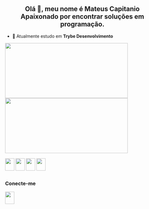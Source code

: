 <h2 align="center">
  Olá 👋, meu nome é Mateus Capitanio
  <br>
  Apaixonado por encontrar soluções em programação.
</h2>

- 🔭 Atualmente estudo em **Trybe Desenvolvimento**

<div>
  <img width="400px" height="180em" src="https://github-readme-stats.vercel.app/api?username=MateusCapitanio&show_icons=true&theme=gruvbox" />
  <img width="400px" height="180em" src="https://github-readme-stats.vercel.app/api/top-langs/?username=MateusCapitanio&layout=compact&theme=gruvbox" />
</div>

<br>

<div>
  <img width="30" height="40" src="https://cdn.jsdelivr.net/gh/devicons/devicon/icons/html5/html5-original.svg" />
  <img width="30" height="40" src="https://cdn.jsdelivr.net/gh/devicons/devicon/icons/css3/css3-original.svg" />
  <img width="30" height="40" src="https://cdn.jsdelivr.net/gh/devicons/devicon/icons/javascript/javascript-original.svg" />
  <img width="30" height="40" src="https://cdn.jsdelivr.net/gh/devicons/devicon/icons/react/react-original.svg" />
</div>

##

<div>
  <h3>Conecte-me</h3>
  <a href="https://www.linkedin.com/in/mateuscapitanio" target="_blank">
    <img width="30" height="40" src="https://cdn.jsdelivr.net/gh/devicons/devicon/icons/linkedin/linkedin-original.svg" />
  </a>
</div>

